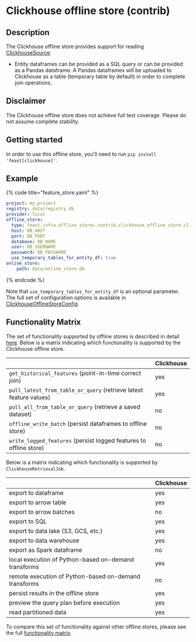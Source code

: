# Clickhouse offline store (contrib)

## Description

The Clickhouse offline store provides support for reading [ClickhouseSource](../data-sources/clickhouse.md).
* Entity dataframes can be provided as a SQL query or can be provided as a Pandas dataframe. A Pandas dataframes will be uploaded to Clickhouse as a table (temporary table by default) in order to complete join operations.

## Disclaimer

The Clickhouse offline store does not achieve full test coverage.
Please do not assume complete stability.

## Getting started
In order to use this offline store, you'll need to run `pip install 'feast[clickhouse]'`.

## Example

{% code title="feature_store.yaml" %}
```yaml
project: my_project
registry: data/registry.db
provider: local
offline_store:
  type: feast.infra.offline_stores.contrib.clickhouse_offline_store.clickhouse.ClickhouseOfflineStore
  host: DB_HOST
  port: DB_PORT
  database: DB_NAME
  user: DB_USERNAME
  password: DB_PASSWORD
  use_temporary_tables_for_entity_df: true
online_store:
    path: data/online_store.db
```
{% endcode %}

Note that `use_temporary_tables_for_entity_df` is an optional parameter.
The full set of configuration options is available in [ClickhouseOfflineStoreConfig](https://rtd.feast.dev/en/master/#feast.infra.offline_stores.contrib.clickhouse_offline_store.clickhouse.ClickhouseOfflineStore).

## Functionality Matrix

The set of functionality supported by offline stores is described in detail [here](overview.md#functionality).
Below is a matrix indicating which functionality is supported by the Clickhouse offline store.

|                                                                    | Clickhouse |
| :----------------------------------------------------------------- |:-----------|
| `get_historical_features` (point-in-time correct join)             | yes        |
| `pull_latest_from_table_or_query` (retrieve latest feature values) | yes        |
| `pull_all_from_table_or_query` (retrieve a saved dataset)          | no         |
| `offline_write_batch` (persist dataframes to offline store)        | no         |
| `write_logged_features` (persist logged features to offline store) | no         |

Below is a matrix indicating which functionality is supported by `ClickhouseRetrievalJob`.

|                                                       | Clickhouse |
| ----------------------------------------------------- |------------|
| export to dataframe                                   | yes        |
| export to arrow table                                 | yes        |
| export to arrow batches                               | no         |
| export to SQL                                         | yes        |
| export to data lake (S3, GCS, etc.)                   | yes        |
| export to data warehouse                              | yes        |
| export as Spark dataframe                             | no         |
| local execution of Python-based on-demand transforms  | yes        |
| remote execution of Python-based on-demand transforms | no         |
| persist results in the offline store                  | yes        |
| preview the query plan before execution               | yes        |
| read partitioned data                                 | yes        |

To compare this set of functionality against other offline stores, please see the full [functionality matrix](overview.md#functionality-matrix).
